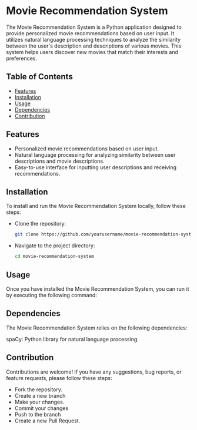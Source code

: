 # Movie Recommendation System

The Movie Recommendation System is a Python application designed to provide personalized movie recommendations based on user input. It utilizes natural language processing techniques to analyze the similarity between the user's description and descriptions of various movies. This system helps users discover new movies that match their interests and preferences.

## Table of Contents

- [Features](#features)
- [Installation](#installation)
- [Usage](#usage)
- [Dependencies](#dependencies)
- [Contribution](#contribution)

## Features

- Personalized movie recommendations based on user input.
- Natural language processing for analyzing similarity between user descriptions and movie descriptions.
- Easy-to-use interface for inputting user descriptions and receiving recommendations.

## Installation

To install and run the Movie Recommendation System locally, follow these steps:

- Clone the repository:

   ```bash
   git clone https://github.com/yourusername/movie-recommendation-system.git
- Navigate to the project directory:
   ```bash
   cd movie-recommendation-system

## Usage
Once you have installed the Movie Recommendation System, you can run it by executing the following command:

## Dependencies
The Movie Recommendation System relies on the following dependencies:

spaCy: Python library for natural language processing.

## Contribution
Contributions are welcome! If you have any suggestions, bug reports, or feature requests, please  follow these steps:
- Fork the repository.
- Create a new branch 
- Make your changes.
- Commit your changes 
- Push to the branch 
- Create a new Pull Request.
